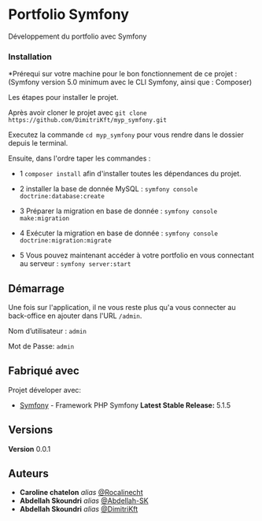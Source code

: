 # Portfolio Symfony

Développement du portfolio avec Symfony


### Installation

*Prérequi sur votre machine pour le bon fonctionnement de ce projet : (Symfony version 5.0 minimum avec le CLI Symfony, ainsi que : Composer)

Les étapes pour installer le projet.

Après avoir cloner le projet avec ``git clone https://github.com/DimitriKft/myp_symfony.git``

Executez la commande ``cd myp_symfony`` pour vous rendre dans le dossier depuis le terminal.

Ensuite, dans l'ordre taper les commandes : 

- 1 ``composer install`` afin d'installer toutes les dépendances du projet.

- 2 installer la base de donnée MySQL : ``symfony console doctrine:database:create``

- 3 Préparer la migration en base de donnée : ``symfony console make:migration``

- 4 Exécuter la migration en base de donnée : ``symfony console doctrine:migration:migrate``

- 5 Vous pouvez maintenant accéder à votre portfolio en vous connectant au serveur : ``symfony server:start``



## Démarrage

Une fois sur l'application, il ne vous reste plus qu'a vous connecter au back-office en ajouter dans l'URL ``/admin``.

Nom d’utilisateur :  ``admin``

Mot de Passe: ``admin`` 

## Fabriqué avec

Projet déveloper avec:

* [Symfony](https://symfony.com/) - Framework PHP Symfony
**Latest Stable Release:** 5.1.5


## Versions

**Version** 0.0.1

## Auteurs
* **Caroline chatelon** _alias_ [@Rocalinecht](https://github.com/Rocalinecht)
* **Abdellah Skoundri** _alias_ [@Abdellah-SK](https://github.com/Abdellah-Sk)
* **Abdellah Skoundri** _alias_ [@DimitriKft](https://github.com/DimitriKft)


